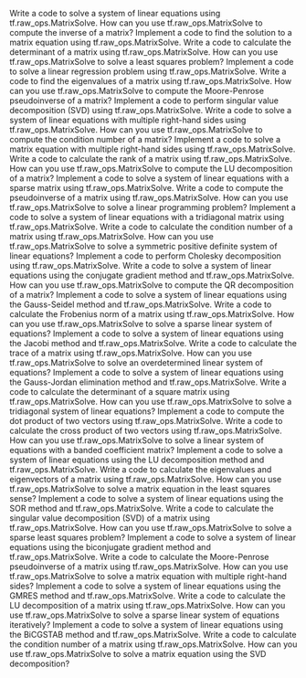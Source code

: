 Write a code to solve a system of linear equations using tf.raw_ops.MatrixSolve.
How can you use tf.raw_ops.MatrixSolve to compute the inverse of a matrix?
Implement a code to find the solution to a matrix equation using tf.raw_ops.MatrixSolve.
Write a code to calculate the determinant of a matrix using tf.raw_ops.MatrixSolve.
How can you use tf.raw_ops.MatrixSolve to solve a least squares problem?
Implement a code to solve a linear regression problem using tf.raw_ops.MatrixSolve.
Write a code to find the eigenvalues of a matrix using tf.raw_ops.MatrixSolve.
How can you use tf.raw_ops.MatrixSolve to compute the Moore-Penrose pseudoinverse of a matrix?
Implement a code to perform singular value decomposition (SVD) using tf.raw_ops.MatrixSolve.
Write a code to solve a system of linear equations with multiple right-hand sides using tf.raw_ops.MatrixSolve.
How can you use tf.raw_ops.MatrixSolve to compute the condition number of a matrix?
Implement a code to solve a matrix equation with multiple right-hand sides using tf.raw_ops.MatrixSolve.
Write a code to calculate the rank of a matrix using tf.raw_ops.MatrixSolve.
How can you use tf.raw_ops.MatrixSolve to compute the LU decomposition of a matrix?
Implement a code to solve a system of linear equations with a sparse matrix using tf.raw_ops.MatrixSolve.
Write a code to compute the pseudoinverse of a matrix using tf.raw_ops.MatrixSolve.
How can you use tf.raw_ops.MatrixSolve to solve a linear programming problem?
Implement a code to solve a system of linear equations with a tridiagonal matrix using tf.raw_ops.MatrixSolve.
Write a code to calculate the condition number of a matrix using tf.raw_ops.MatrixSolve.
How can you use tf.raw_ops.MatrixSolve to solve a symmetric positive definite system of linear equations?
Implement a code to perform Cholesky decomposition using tf.raw_ops.MatrixSolve.
Write a code to solve a system of linear equations using the conjugate gradient method and tf.raw_ops.MatrixSolve.
How can you use tf.raw_ops.MatrixSolve to compute the QR decomposition of a matrix?
Implement a code to solve a system of linear equations using the Gauss-Seidel method and tf.raw_ops.MatrixSolve.
Write a code to calculate the Frobenius norm of a matrix using tf.raw_ops.MatrixSolve.
How can you use tf.raw_ops.MatrixSolve to solve a sparse linear system of equations?
Implement a code to solve a system of linear equations using the Jacobi method and tf.raw_ops.MatrixSolve.
Write a code to calculate the trace of a matrix using tf.raw_ops.MatrixSolve.
How can you use tf.raw_ops.MatrixSolve to solve an overdetermined linear system of equations?
Implement a code to solve a system of linear equations using the Gauss-Jordan elimination method and tf.raw_ops.MatrixSolve.
Write a code to calculate the determinant of a square matrix using tf.raw_ops.MatrixSolve.
How can you use tf.raw_ops.MatrixSolve to solve a tridiagonal system of linear equations?
Implement a code to compute the dot product of two vectors using tf.raw_ops.MatrixSolve.
Write a code to calculate the cross product of two vectors using tf.raw_ops.MatrixSolve.
How can you use tf.raw_ops.MatrixSolve to solve a linear system of equations with a banded coefficient matrix?
Implement a code to solve a system of linear equations using the LU decomposition method and tf.raw_ops.MatrixSolve.
Write a code to calculate the eigenvalues and eigenvectors of a matrix using tf.raw_ops.MatrixSolve.
How can you use tf.raw_ops.MatrixSolve to solve a matrix equation in the least squares sense?
Implement a code to solve a system of linear equations using the SOR method and tf.raw_ops.MatrixSolve.
Write a code to calculate the singular value decomposition (SVD) of a matrix using tf.raw_ops.MatrixSolve.
How can you use tf.raw_ops.MatrixSolve to solve a sparse least squares problem?
Implement a code to solve a system of linear equations using the biconjugate gradient method and tf.raw_ops.MatrixSolve.
Write a code to calculate the Moore-Penrose pseudoinverse of a matrix using tf.raw_ops.MatrixSolve.
How can you use tf.raw_ops.MatrixSolve to solve a matrix equation with multiple right-hand sides?
Implement a code to solve a system of linear equations using the GMRES method and tf.raw_ops.MatrixSolve.
Write a code to calculate the LU decomposition of a matrix using tf.raw_ops.MatrixSolve.
How can you use tf.raw_ops.MatrixSolve to solve a sparse linear system of equations iteratively?
Implement a code to solve a system of linear equations using the BiCGSTAB method and tf.raw_ops.MatrixSolve.
Write a code to calculate the condition number of a matrix using tf.raw_ops.MatrixSolve.
How can you use tf.raw_ops.MatrixSolve to solve a matrix equation using the SVD decomposition?